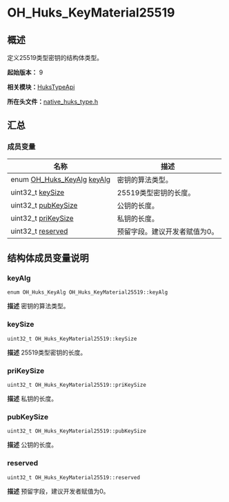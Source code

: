 # OH_Huks_KeyMaterial25519


## 概述

定义25519类型密钥的结构体类型。

**起始版本：** 9

**相关模块：**[HuksTypeApi](_huks_type_api.md)

**所在头文件：**[native_huks_type.h](native__huks__type_8h.md)

## 汇总


### 成员变量

| 名称 | 描述 | 
| -------- | -------- |
| enum [OH_Huks_KeyAlg](_huks_type_api.md#oh_huks_keyalg) [keyAlg](#keyalg) | 密钥的算法类型。  | 
| uint32_t [keySize](#keysize) | 25519类型密钥的长度。  | 
| uint32_t [pubKeySize](#pubkeysize) | 公钥的长度。  | 
| uint32_t [priKeySize](#prikeysize) | 私钥的长度。  | 
| uint32_t [reserved](#reserved) | 预留字段。建议开发者赋值为0。  | 


## 结构体成员变量说明


### keyAlg

```
enum OH_Huks_KeyAlg OH_Huks_KeyMaterial25519::keyAlg
```
**描述**
密钥的算法类型。


### keySize

```
uint32_t OH_Huks_KeyMaterial25519::keySize
```
**描述**
25519类型密钥的长度。


### priKeySize

```
uint32_t OH_Huks_KeyMaterial25519::priKeySize
```
**描述**
私钥的长度。


### pubKeySize

```
uint32_t OH_Huks_KeyMaterial25519::pubKeySize
```
**描述**
公钥的长度。


### reserved

```
uint32_t OH_Huks_KeyMaterial25519::reserved
```
**描述**
预留字段，建议开发者赋值为0。
